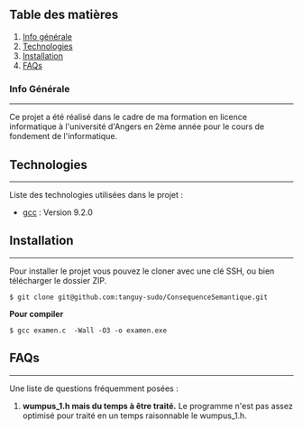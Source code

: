## Table des matières
1. [Info générale](#info-générale)
2. [Technologies](#technologies)
3. [Installation](#installation)
4. [FAQs](#faqs)
### Info Générale
***
Ce projet a été réalisé dans le cadre de ma formation en licence informatique à l'université d'Angers en 2ème année pour le cours de fondement de l'informatique. 
## Technologies
***
Liste des technologies utilisées dans le projet :
* [gcc](https://fr.wikipedia.org/wiki/GNU_Compiler_Collection) : Version 9.2.0 

## Installation
***
Pour installer le projet vous pouvez le cloner avec une clé SSH, ou bien télécharger le dossier ZIP.
```
$ git clone git@github.com:tanguy-sudo/ConsequenceSemantique.git

```
**Pour compiler**
```
$ gcc examen.c  -Wall -O3 -o examen.exe
```

## FAQs
***
Une liste de questions fréquemment posées :
1. **wumpus_1.h mais du temps à être traité.**
Le programme n'est pas assez optimisé pour traité en un temps raisonnable le wumpus_1.h. 
